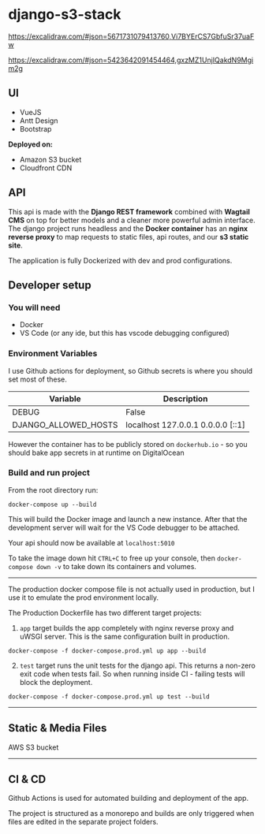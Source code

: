 # django-s3-stack
https://excalidraw.com/#json=5671731079413760,Vi7BYErCS7GbfuSr37uaFw

https://excalidraw.com/#json=5423642091454464,gxzMZ1UnjIQakdN9Mgim2g

## UI 
- VueJS
- Antt Design
- Bootstrap

**Deployed on:**
- Amazon S3 bucket
- Cloudfront CDN

## API
This api is made with the **Django REST framework** combined with **Wagtail CMS** on top for better models and a cleaner more powerful admin interface. The django project runs headless and the **Docker container** has an **nginx reverse proxy** to map requests to static files, api routes, and our **s3 static site**.

The application is fully Dockerized with dev and prod configurations.

## Developer setup

### You will need
- Docker
- VS Code (or any ide, but this has vscode debugging configured)

### Environment Variables
I use Github actions for deployment, so Github secrets is where you should set most of these. 

| Variable    | Description |
| ----------- | ----------- |
| DEBUG       | False  |
| DJANGO_ALLOWED_HOSTS | localhost 127.0.0.1 0.0.0.0 \[::1] |

However the container has to be publicly stored on `dockerhub.io` - so you should bake app secrets in at runtime on DigitalOcean

### Build and run project
From the root directory run:

`docker-compose up --build`

This will build the Docker image and launch a new instance. After that the development server will wait for the VS Code debugger to be attached.

Your api should now be available at `localhost:5010`

To take the image down hit `CTRL+C` to free up your console, then `docker-compose down -v` to take down its containers and volumes.

-------- 

The production docker compose file is not actually used in production, but I use it to emulate the prod environment locally.

The Production Dockerfile has two different target projects:

1. `app` target builds the app completely with nginx reverse proxy and uWSGI server. This is the same configuration built in production.

`docker-compose -f docker-compose.prod.yml up app --build`

2. `test` target runs the unit tests for the django api. This returns a non-zero exit code when tests fail. So when running inside CI - failing tests will block the deployment.

`docker-compose -f docker-compose.prod.yml up test --build`

----------

## Static & Media Files

AWS S3 bucket

------

## CI & CD

Github Actions is used for automated building and deployment of the app.

The project is structured as a monorepo and builds are only triggered when files are edited in the separate project folders.